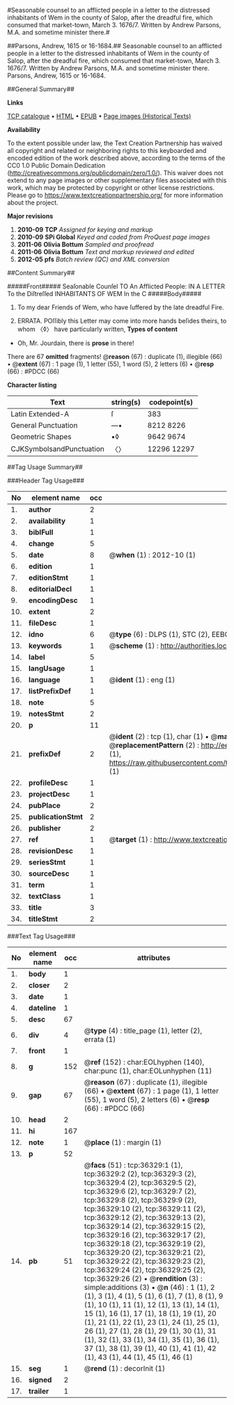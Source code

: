 #Seasonable counsel to an afflicted people in a letter to the distressed inhabitants of Wem in the county of Salop, after the dreadful fire, which consumed that market-town, March 3. 1676/7. Written by Andrew Parsons, M.A. and sometime minister there.#

##Parsons, Andrew, 1615 or 16-1684.##
Seasonable counsel to an afflicted people in a letter to the distressed inhabitants of Wem in the county of Salop, after the dreadful fire, which consumed that market-town, March 3. 1676/7. Written by Andrew Parsons, M.A. and sometime minister there.
Parsons, Andrew, 1615 or 16-1684.

##General Summary##

**Links**

[TCP catalogue](http://www.ota.ox.ac.uk/tcp/)  • 
[HTML](http://tei.it.ox.ac.uk/tcp/Texts-HTML/free/A56/A56457.html)  • 
[EPUB](http://tei.it.ox.ac.uk/tcp/Texts-EPUB/free/A56/A56457.epub) • 
[Page images (Historical Texts)](https://historicaltexts.jisc.ac.uk/eebo-99831862e)

**Availability**

To the extent possible under law, the Text Creation Partnership has waived all copyright and related or neighboring rights to this keyboarded and encoded edition of the work described above, according to the terms of the CC0 1.0 Public Domain Dedication (http://creativecommons.org/publicdomain/zero/1.0/). This waiver does not extend to any page images or other supplementary files associated with this work, which may be protected by copyright or other license restrictions. Please go to https://www.textcreationpartnership.org/ for more information about the project.

**Major revisions**

1. __2010-09__ __TCP__ *Assigned for keying and markup*
1. __2010-09__ __SPi Global__ *Keyed and coded from ProQuest page images*
1. __2011-06__ __Olivia Bottum__ *Sampled and proofread*
1. __2011-06__ __Olivia Bottum__ *Text and markup reviewed and edited*
1. __2012-05__ __pfs__ *Batch review (QC) and XML conversion*

##Content Summary##

#####Front#####
Seaſonable Counſel TO An Afflicted People: IN A LETTER To the Diſtreſſed INHABITANTS OF WEM In the C
#####Body#####

1. To my dear Friends of Wem, who have ſuffered by the late dreadful Fire.

1. ERRATA.
POſſibly this Letter may come into more hands beſides theirs, to whom 〈◊〉 have particularly written,
**Types of content**

  * Oh, Mr. Jourdain, there is **prose** in there!

There are 67 **omitted** fragments! 
 @__reason__ (67) : duplicate (1), illegible (66)  •  @__extent__ (67) : 1 page (1), 1 letter (55), 1 word (5), 2 letters (6)  •  @__resp__ (66) : #PDCC (66)

**Character listing**


|Text|string(s)|codepoint(s)|
|---|---|---|
|Latin Extended-A|ſ|383|
|General Punctuation|—•|8212 8226|
|Geometric Shapes|▪◊|9642 9674|
|CJKSymbolsandPunctuation|〈〉|12296 12297|

##Tag Usage Summary##

###Header Tag Usage###

|No|element name|occ|attributes|
|---|---|---|---|
|1.|__author__|2||
|2.|__availability__|1||
|3.|__biblFull__|1||
|4.|__change__|5||
|5.|__date__|8| @__when__ (1) : 2012-10 (1)|
|6.|__edition__|1||
|7.|__editionStmt__|1||
|8.|__editorialDecl__|1||
|9.|__encodingDesc__|1||
|10.|__extent__|2||
|11.|__fileDesc__|1||
|12.|__idno__|6| @__type__ (6) : DLPS (1), STC (2), EEBO-CITATION (1), PROQUEST (1), VID (1)|
|13.|__keywords__|1| @__scheme__ (1) : http://authorities.loc.gov/ (1)|
|14.|__label__|5||
|15.|__langUsage__|1||
|16.|__language__|1| @__ident__ (1) : eng (1)|
|17.|__listPrefixDef__|1||
|18.|__note__|5||
|19.|__notesStmt__|2||
|20.|__p__|11||
|21.|__prefixDef__|2| @__ident__ (2) : tcp (1), char (1)  •  @__matchPattern__ (2) : ([0-9\-]+):([0-9IVX]+) (1), (.+) (1)  •  @__replacementPattern__ (2) : http://eebo.chadwyck.com/downloadtiff?vid=$1&page=$2 (1), https://raw.githubusercontent.com/textcreationpartnership/Texts/master/tcpchars.xml#$1 (1)|
|22.|__profileDesc__|1||
|23.|__projectDesc__|1||
|24.|__pubPlace__|2||
|25.|__publicationStmt__|2||
|26.|__publisher__|2||
|27.|__ref__|1| @__target__ (1) : http://www.textcreationpartnership.org/docs/. (1)|
|28.|__revisionDesc__|1||
|29.|__seriesStmt__|1||
|30.|__sourceDesc__|1||
|31.|__term__|1||
|32.|__textClass__|1||
|33.|__title__|3||
|34.|__titleStmt__|2||


###Text Tag Usage###

|No|element name|occ|attributes|
|---|---|---|---|
|1.|__body__|1||
|2.|__closer__|2||
|3.|__date__|1||
|4.|__dateline__|1||
|5.|__desc__|67||
|6.|__div__|4| @__type__ (4) : title_page (1), letter (2), errata (1)|
|7.|__front__|1||
|8.|__g__|152| @__ref__ (152) : char:EOLhyphen (140), char:punc (1), char:EOLunhyphen (11)|
|9.|__gap__|67| @__reason__ (67) : duplicate (1), illegible (66)  •  @__extent__ (67) : 1 page (1), 1 letter (55), 1 word (5), 2 letters (6)  •  @__resp__ (66) : #PDCC (66)|
|10.|__head__|2||
|11.|__hi__|167||
|12.|__note__|1| @__place__ (1) : margin (1)|
|13.|__p__|52||
|14.|__pb__|51| @__facs__ (51) : tcp:36329:1 (1), tcp:36329:2 (2), tcp:36329:3 (2), tcp:36329:4 (2), tcp:36329:5 (2), tcp:36329:6 (2), tcp:36329:7 (2), tcp:36329:8 (2), tcp:36329:9 (2), tcp:36329:10 (2), tcp:36329:11 (2), tcp:36329:12 (2), tcp:36329:13 (2), tcp:36329:14 (2), tcp:36329:15 (2), tcp:36329:16 (2), tcp:36329:17 (2), tcp:36329:18 (2), tcp:36329:19 (2), tcp:36329:20 (2), tcp:36329:21 (2), tcp:36329:22 (2), tcp:36329:23 (2), tcp:36329:24 (2), tcp:36329:25 (2), tcp:36329:26 (2)  •  @__rendition__ (3) : simple:additions (3)  •  @__n__ (46) : 1 (1), 2 (1), 3 (1), 4 (1), 5 (1), 6 (1), 7 (1), 8 (1), 9 (1), 10 (1), 11 (1), 12 (1), 13 (1), 14 (1), 15 (1), 16 (1), 17 (1), 18 (1), 19 (1), 20 (1), 21 (1), 22 (1), 23 (1), 24 (1), 25 (1), 26 (1), 27 (1), 28 (1), 29 (1), 30 (1), 31 (1), 32 (1), 33 (1), 34 (1), 35 (1), 36 (1), 37 (1), 38 (1), 39 (1), 40 (1), 41 (1), 42 (1), 43 (1), 44 (1), 45 (1), 46 (1)|
|15.|__seg__|1| @__rend__ (1) : decorInit (1)|
|16.|__signed__|2||
|17.|__trailer__|1||
